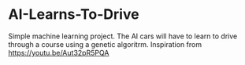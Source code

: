 # AI-Learns-To-Drive
Simple machine learning project. The AI cars will have to learn to drive through a course using a genetic algoritrm.
Inspiration from https://youtu.be/Aut32pR5PQA
